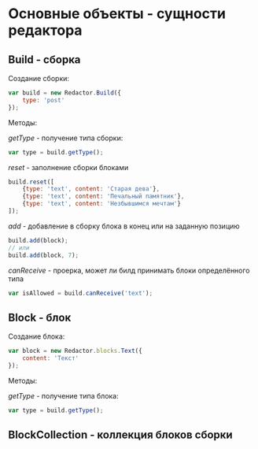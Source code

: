 # Основные объекты - сущности редактора


## Build - сборка

Создание сборки:
```javascript
var build = new Redactor.Build({
    type: 'post'
});
```

Методы:

*getType* - получение типа сборки:
```javascript
var type = build.getType();
```
*reset* - заполнение сборки блоками
```javascript
build.reset([
    {type: 'text', content: 'Cтарая дева'},
    {type: 'text', content: 'Печальный памятник'},
    {type: 'text', content: 'Незбывшимся мечтам'}
]);
```
*add* - добавление в сборку блока в конец или на заданную позицию
```javascript
build.add(block);
// или
build.add(block, 7);
```
*canReceive* - проерка, может ли билд принимать блоки определённого типа
```javascript
var isAllowed = build.canReceive('text');
```

## Block - блок

Создание блока:
```javascript
var block = new Redactor.blocks.Text({
    content: 'Текст'
});
```

Методы:

*getType* - получение типа блока:
```javascript
var type = build.getType();
```


## BlockCollection - коллекция блоков сборки

